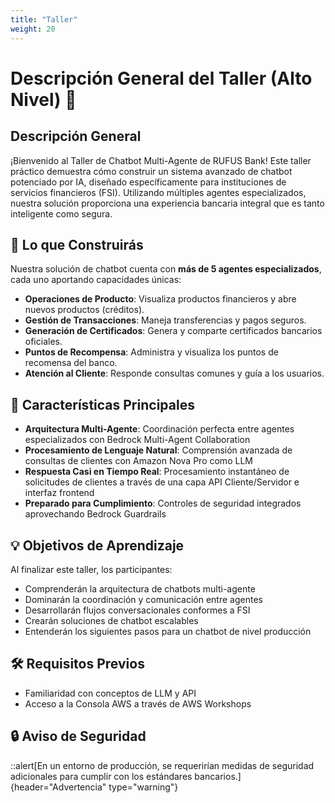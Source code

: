 ```yaml
---
title: "Taller"
weight: 20
---
```


# Descripción General del Taller (Alto Nivel) 🏦

## Descripción General

¡Bienvenido al Taller de Chatbot Multi-Agente de RUFUS Bank! Este taller práctico demuestra cómo construir un sistema avanzado de chatbot potenciado por IA, diseñado específicamente para instituciones de servicios financieros (FSI). Utilizando múltiples agentes especializados, nuestra solución proporciona una experiencia bancaria integral que es tanto inteligente como segura.

## 🌟 Lo que Construirás

Nuestra solución de chatbot cuenta con **más de 5 agentes especializados**, cada uno aportando capacidades únicas:

- **Operaciones de Producto**: Visualiza productos financieros y abre nuevos productos (créditos).
- **Gestión de Transacciones**: Maneja transferencias y pagos seguros.
- **Generación de Certificados**: Genera y comparte certificados bancarios oficiales.
- **Puntos de Recompensa**: Administra y visualiza los puntos de recomensa del banco.
- **Atención al Cliente**: Responde consultas comunes y guía a los usuarios.

## 🔑 Características Principales

- **Arquitectura Multi-Agente**: Coordinación perfecta entre agentes especializados con Bedrock Multi-Agent Collaboration
- **Procesamiento de Lenguaje Natural**: Comprensión avanzada de consultas de clientes con Amazon Nova Pro como LLM
- **Respuesta Casi en Tiempo Real**: Procesamiento instantáneo de solicitudes de clientes a través de una capa API Cliente/Servidor e interfaz frontend
- **Preparado para Cumplimiento**: Controles de seguridad integrados aprovechando Bedrock Guardrails

## 💡 Objetivos de Aprendizaje

Al finalizar este taller, los participantes:

- Comprenderán la arquitectura de chatbots multi-agente
- Dominarán la coordinación y comunicación entre agentes
- Desarrollarán flujos conversacionales conformes a FSI
- Crearán soluciones de chatbot escalables
- Entenderán los siguientes pasos para un chatbot de nivel producción

## 🛠️ Requisitos Previos

- Familiaridad con conceptos de LLM y API
- Acceso a la Consola AWS a través de AWS Workshops

## 🔒 Aviso de Seguridad

::alert[En un entorno de producción, se requerirían medidas de seguridad adicionales para cumplir con los estándares bancarios.]{header="Advertencia" type="warning"}
